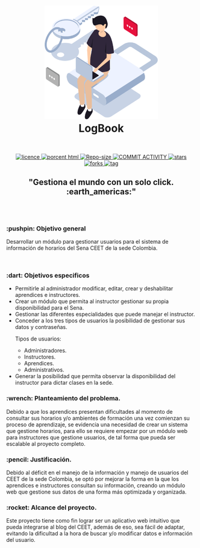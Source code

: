 <h1 align="center">
    <a href="./src/Home_logBook/index.html"><img src="./Otros/01- img README/user.png" alt="User image" width="300" height="300"></a>
    <!--Tittle-->
    <br />
    LogBook
    <br />
</h1>
<br />
<!--Shield zone
NO TOCAR SI NO SABEN CÓMO FUNCIONA, O TODO SE VA AL CARAJO COMO ME HA PASADO ÚLTIMAMENTE xd
-->
<p align="center">
  <a href="#">
    <img src="https://img.shields.io/badge/LICENCE-NOT%20SPECIFIED-blue" alt="licence"> <!--Shield licence-->
  </a>
  <a href="#">
    <img src="https://img.shields.io/badge/HTML-51.8%25-blue" alt="porcent html"> <!--Shield porcent html-->
  </a>
  <a href="#">
    <img src="https://img.shields.io/badge/REPO%20SIZE-25.9%20MB-blue" alt="Repo-size"> <!--Shield repo-size-->
  </a>
  <a href="#">
    <img src="https://img.shields.io/badge/COMMIT%20ACTIVITY-6%2FMONTH-blue" alt="COMMIT ACTIVITY"> <!--Shield commit activity-->
  </a>
  <a href="#">
    <img src="https://img.shields.io/badge/STARS-3-blue" alt="stars"> <!--Shield stars-->
  </a>
  <a href="#">
    <img src="https://img.shields.io/badge/FORKS-1-blue" alt="forks"> <!--Shield forks-->
  </a>
  <a href="#">
    <img src="https://img.shields.io/badge/TAG-V0.3-blue" alt="tag"> <!--Shield tag-->
  </a>
</p>
<h2 align="center">"Gestiona el mundo con un solo click. :earth_americas:"</h2> 
<br />
<br />
<!--Objetives-->
<h3> :pushpin: Objetivo general</h3>
<p>Desarrollar un módulo para gestionar usuarios para el sistema de información de horarios del Sena CEET de la
sede Colombia.</p>
<br />
<h3> :dart: Objetivos especificos</h3>
<ul>
    <li>Permitirle al administrador modificar, editar, crear y deshabilitar aprendices e instructores.</li>
    <li>Crear un módulo que permita al instructor gestionar su propia disponibilidad para el Sena.</li>
    <li>Gestionar las diferentes especialidades que puede manejar el instructor. </li>
    <li>Conceder a los tres tipos de usuarios la posibilidad de gestionar sus datos y contraseñas.
    <br />
    <p>Tipos de usuarios: </p>
        <ul>
            <li>Administradores.</li>
            <li>Instructores.</li>
            <li>Aprendices.</li>
            <li>Administrativos.</li>
        </ul>
    </li>
    <li>Generar la posibilidad que permita observar la disponibilidad del instructor para dictar clases en la sede.</li>
</ul>
<h3> :wrench: Planteamiento del problema.</h3>
<p>
    Debido a que los aprendices presentan dificultades al momento de consultar sus horarios y/o ambientes de formación una vez comienzan su proceso de aprendizaje, se evidencia una necesidad de crear un sistema que gestione horarios, para ello se requiere empezar por un módulo web para instructores que gestione usuarios, de tal forma que pueda ser escalable al proyecto completo. <br />  
</p>
<h3> :pencil: Justificación.</h3>
<p>
    Debido al déficit en el manejo de la información y manejo de usuarios del CEET de la sede Colombia, se optó por mejorar la forma en la que los aprendices e instructores consultan su información, creando un módulo web que gestione sus datos de una forma más optimizada y organizada.
</p>
<h3> :rocket: Alcance del proyecto.</h3>
<p>
Este proyecto tiene como fin lograr ser un aplicativo web intuitivo que pueda integrarse al blog del CEET, además de eso, sea fácil de adaptar, evitando la dificultad a la hora de buscar y/o modificar datos e información del usuario.
</p>
